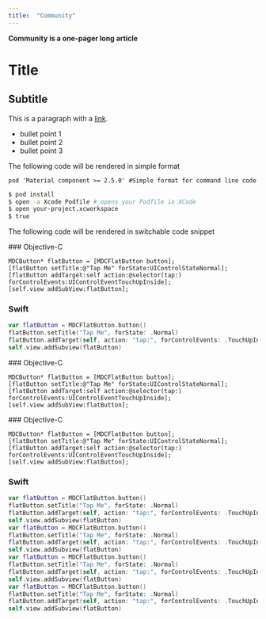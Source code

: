 ```yaml
---
title:  "Community"
---
```

**Community is a one-pager long article**

# Title

## Subtitle

This is a paragraph with a [link](http://www.google.com).

- bullet point 1
- bullet point 2
- bullet point 3


The following code will be rendered in simple format

~~~ shell
pod 'Material component >= 2.5.0' #Simple format for command line code
~~~

~~~ bash
$ pod install
$ open -a Xcode Podfile # opens your Podfile in XCode
$ open your-project.xcworkspace
$ true
~~~

The following code will be rendered in switchable code snippet

<div class="material-code-render" markdown="1">
### Objective-C

~~~ objc
MDCButton* flatButton = [MDCFlatButton button];
[flatButton setTitle:@"Tap Me" forState:UIControlStateNormal];
[flatButton addTarget:self action:@selector(tap:) forControlEvents:UIControlEventTouchUpInside];
[self.view addSubView:flatButton];
~~~

### Swift

~~~swift
var flatButton = MDCFlatButton.button()
flatButton.setTitle("Tap Me", forState: .Normal)
flatButton.addTarget(self, action: "tap:", forControlEvents: .TouchUpInside)
self.view.addSubview(flatButton)
~~~
</div> 

<div class="material-code-render" markdown="1">
### Objective-C

~~~ objc
MDCButton* flatButton = [MDCFlatButton button];
[flatButton setTitle:@"Tap Me" forState:UIControlStateNormal];
[flatButton addTarget:self action:@selector(tap:) forControlEvents:UIControlEventTouchUpInside];
[self.view addSubView:flatButton];
~~~
</div> 

<div class="material-code-render" markdown="1">
### Objective-C

~~~ objc
MDCButton* flatButton = [MDCFlatButton button];
[flatButton setTitle:@"Tap Me" forState:UIControlStateNormal];
[flatButton addTarget:self action:@selector(tap:) forControlEvents:UIControlEventTouchUpInside];
[self.view addSubView:flatButton];
~~~

### Swift

~~~swift
var flatButton = MDCFlatButton.button()
flatButton.setTitle("Tap Me", forState: .Normal)
flatButton.addTarget(self, action: "tap:", forControlEvents: .TouchUpInside)
self.view.addSubview(flatButton)
var flatButton = MDCFlatButton.button()
flatButton.setTitle("Tap Me", forState: .Normal)
flatButton.addTarget(self, action: "tap:", forControlEvents: .TouchUpInside)
self.view.addSubview(flatButton)
var flatButton = MDCFlatButton.button()
flatButton.setTitle("Tap Me", forState: .Normal)
flatButton.addTarget(self, action: "tap:", forControlEvents: .TouchUpInside)
self.view.addSubview(flatButton)
var flatButton = MDCFlatButton.button()
flatButton.setTitle("Tap Me", forState: .Normal)
flatButton.addTarget(self, action: "tap:", forControlEvents: .TouchUpInside)
self.view.addSubview(flatButton)
~~~
</div> 